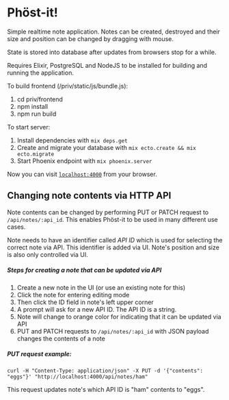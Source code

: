 # Phöst-it!

Simple realtime note application.
Notes can be created, destroyed and their size and position can be changed by
dragging with mouse.

State is stored into database after updates from browsers stop for a while.

Requires Elixir, PostgreSQL and NodeJS to be installed for building and running
the application.

To build frontend (/priv/static/js/bundle.js):

  1. cd priv/frontend
  2. npm install
  3. npm run build

To start server:

  1. Install dependencies with `mix deps.get`
  2. Create and migrate your database with `mix ecto.create && mix ecto.migrate`
  3. Start Phoenix endpoint with `mix phoenix.server`

Now you can visit [`localhost:4000`](http://localhost:4000) from your browser.

## Changing note contents via HTTP API

Note contents can be changed by performing PUT or PATCH request to
`/api/notes/:api_id`. This enables Phöst-it to be used in many different use
cases.

Note needs to have an identifier called *API ID* which is used for selecting
the correct note via API. This identifier is added via UI. Note's position and
size is also only controlled via UI.

##### Steps for creating a note that can be updated via API

  1. Create a new note in the UI (or use an existing note for this)
  2. Click the note for entering editing mode
  3. Then click the ID field in note's left upper corner
  4. A prompt will ask for a new API ID. The API ID is a string.
  5. Note will change to orange color for indicating that it can be updated
     via API
  6. PUT and PATCH requests to `/api/notes/:api_id` with JSON payload changes
     the contents of a note

##### PUT request example:

    curl -H "Content-Type: application/json" -X PUT -d '{"contents": "eggs"}' "http://localhost:4000/api/notes/ham"

This request updates note's which API ID is "ham" contents to "eggs".
